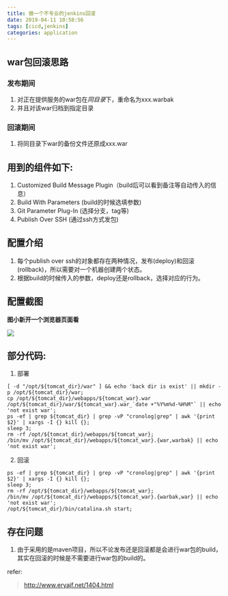 ```yaml
---
title: 做一个不专业的jenkins回滚
date: 2019-04-11 10:58:56
tags: [cicd,jenkins]
categories: application
---
```


## war包回滚思路

### 发布期间
1. 对正在提供服务的war包在*同目录*下，重命名为xxx.warbak
2. 并且对该war归档到指定目录

### 回滚期间
1. 将同目录下war的备份文件还原成xxx.war

## 用到的组件如下:
1. Customized Build Message Plugin（build后可以看到备注等自动传入的信息）
2. Build With Parameters  (build的时候选填参数)
3. Git Parameter Plug-In (选择分支，tag等)
4. Publish Over SSH  (通过ssh方式发包)

## 配置介绍
1. 每个publish over ssh的对象都存在两种情况，发布(deploy)和回滚(rollback)，所以需要对一个机器创建两个状态。
2. 根据build的时候传入的参数，deploy还是rollback，选择对应的行为。

## 配置截图
**图小新开一个浏览器页面看**

![](http://ww1.sinaimg.cn/large/9f0d15f3gy1g1yiam30k7j218g7wikiu.jpg)

## 部分代码:
1. 部署

```
[ -d "/opt/${tomcat_dir}/war" ] && echo 'back dir is exist' || mkdir -p /opt/${tomcat_dir}/war;
cp /opt/${tomcat_dir}/webapps/${tomcat_war}.war /opt/${tomcat_dir}/war/${tomcat_war}.war_`date +"%Y%m%d-%H%M"` || echo 'not exist war';
ps -ef | grep ${tomcat_dir} | grep -vP "cronolog|grep" | awk '{print $2}' | xargs -I {} kill {};
sleep 3;
rm -rf /opt/${tomcat_dir}/webapps/${tomcat_war};
/bin/mv /opt/${tomcat_dir}/webapps/${tomcat_war}.{war,warbak} || echo 'not exist war';
```

2. 回滚

```
ps -ef | grep ${tomcat_dir} | grep -vP "cronolog|grep" | awk '{print $2}' | xargs -I {} kill {};
sleep 3;
rm -rf /opt/${tomcat_dir}/webapps/${tomcat_war};
/bin/mv /opt/${tomcat_dir}/webapps/${tomcat_war}.{warbak,war} || echo 'not exist war';
/opt/${tomcat_dir}/bin/catalina.sh start;
```

## 存在问题
1. 由于采用的是maven项目，所以不论发布还是回滚都是会进行war包的build，其实在回滚的时候是不需要进行war包的build的。


refer:

> http://www.eryajf.net/1404.html